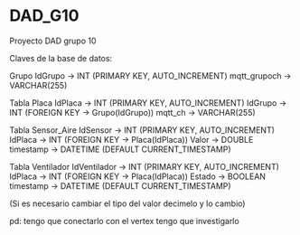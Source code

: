 # DAD_G10
Proyecto DAD grupo 10



Claves de la base de datos:

Grupo
IdGrupo → INT (PRIMARY KEY, AUTO_INCREMENT)
mqtt_grupoch → VARCHAR(255)

Tabla Placa
IdPlaca → INT (PRIMARY KEY, AUTO_INCREMENT)
IdGrupo → INT (FOREIGN KEY → Grupo(IdGrupo))
mqtt_ch → VARCHAR(255)

Tabla Sensor_Aire
IdSensor → INT (PRIMARY KEY, AUTO_INCREMENT)
IdPlaca → INT (FOREIGN KEY → Placa(IdPlaca))
Valor → DOUBLE
timestamp → DATETIME (DEFAULT CURRENT_TIMESTAMP)

Tabla Ventilador
IdVentilador → INT (PRIMARY KEY, AUTO_INCREMENT)
IdPlaca → INT (FOREIGN KEY → Placa(IdPlaca))
Estado → BOOLEAN
timestamp → DATETIME (DEFAULT CURRENT_TIMESTAMP)


(Si es necesario cambiar el tipo del valor decimelo y lo cambio)

pd: tengo que conectarlo con el vertex tengo que investigarlo
